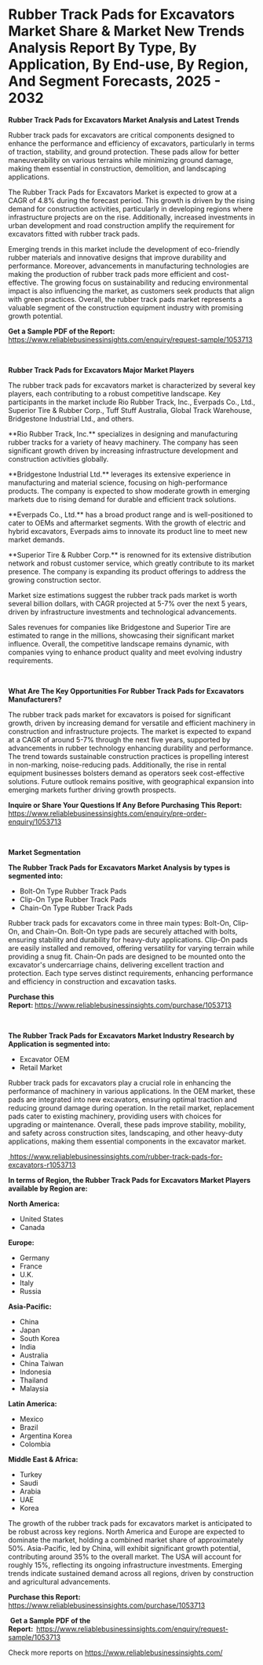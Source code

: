 <p><h1>Rubber Track Pads for Excavators Market Share & Market New Trends Analysis Report By Type, By Application, By End-use, By Region, And Segment Forecasts, 2025 - 2032</h1></p><p><strong>Rubber Track Pads for Excavators Market Analysis and Latest Trends</strong></p>
<p><p>Rubber track pads for excavators are critical components designed to enhance the performance and efficiency of excavators, particularly in terms of traction, stability, and ground protection. These pads allow for better maneuverability on various terrains while minimizing ground damage, making them essential in construction, demolition, and landscaping applications.</p><p>The Rubber Track Pads for Excavators Market is expected to grow at a CAGR of 4.8% during the forecast period. This growth is driven by the rising demand for construction activities, particularly in developing regions where infrastructure projects are on the rise. Additionally, increased investments in urban development and road construction amplify the requirement for excavators fitted with rubber track pads.</p><p>Emerging trends in this market include the development of eco-friendly rubber materials and innovative designs that improve durability and performance. Moreover, advancements in manufacturing technologies are making the production of rubber track pads more efficient and cost-effective. The growing focus on sustainability and reducing environmental impact is also influencing the market, as customers seek products that align with green practices. Overall, the rubber track pads market represents a valuable segment of the construction equipment industry with promising growth potential.</p></p>
<p><strong>Get a Sample PDF of the Report:&nbsp;</strong> <a href="https://www.reliablebusinessinsights.com/enquiry/request-sample/1053713?utm_campaign=2737&utm_medium=2&utm_source=Github&utm_content=ia&utm_term=08042025&utm_id=rubber-track-pads-for-excavators">https://www.reliablebusinessinsights.com/enquiry/request-sample/1053713</a></p>
<p>&nbsp;</p>
<p><strong>Rubber Track Pads for Excavators Major Market Players</strong></p>
<p><p>The rubber track pads for excavators market is characterized by several key players, each contributing to a robust competitive landscape. Key participants in the market include Rio Rubber Track, Inc., Everpads Co., Ltd., Superior Tire & Rubber Corp., Tuff Stuff Australia, Global Track Warehouse, Bridgestone Industrial Ltd., and others. </p><p>**Rio Rubber Track, Inc.** specializes in designing and manufacturing rubber tracks for a variety of heavy machinery. The company has seen significant growth driven by increasing infrastructure development and construction activities globally. </p><p>**Bridgestone Industrial Ltd.** leverages its extensive experience in manufacturing and material science, focusing on high-performance products. The company is expected to show moderate growth in emerging markets due to rising demand for durable and efficient track solutions.</p><p>**Everpads Co., Ltd.** has a broad product range and is well-positioned to cater to OEMs and aftermarket segments. With the growth of electric and hybrid excavators, Everpads aims to innovate its product line to meet new market demands.</p><p>**Superior Tire & Rubber Corp.** is renowned for its extensive distribution network and robust customer service, which greatly contribute to its market presence. The company is expanding its product offerings to address the growing construction sector.</p><p>Market size estimations suggest the rubber track pads market is worth several billion dollars, with CAGR projected at 5-7% over the next 5 years, driven by infrastructure investments and technological advancements.</p><p>Sales revenues for companies like Bridgestone and Superior Tire are estimated to range in the millions, showcasing their significant market influence. Overall, the competitive landscape remains dynamic, with companies vying to enhance product quality and meet evolving industry requirements.</p></p>
<p>&nbsp;</p>
<p><strong>What Are The Key Opportunities For Rubber Track Pads for Excavators Manufacturers?</strong></p>
<p><p>The rubber track pads market for excavators is poised for significant growth, driven by increasing demand for versatile and efficient machinery in construction and infrastructure projects. The market is expected to expand at a CAGR of around 5-7% through the next five years, supported by advancements in rubber technology enhancing durability and performance. The trend towards sustainable construction practices is propelling interest in non-marking, noise-reducing pads. Additionally, the rise in rental equipment businesses bolsters demand as operators seek cost-effective solutions. Future outlook remains positive, with geographical expansion into emerging markets further driving growth prospects.</p></p>
<p><strong>Inquire or Share Your Questions If Any Before Purchasing This Report:</strong> <a href="https://www.reliablebusinessinsights.com/enquiry/pre-order-enquiry/1053713?utm_campaign=2737&utm_medium=2&utm_source=Github&utm_content=ia&utm_term=08042025&utm_id=rubber-track-pads-for-excavators">https://www.reliablebusinessinsights.com/enquiry/pre-order-enquiry/1053713</a></p>
<p>&nbsp;</p>
<p><strong>Market Segmentation</strong></p>
<p><strong>The Rubber Track Pads for Excavators Market Analysis by types is segmented into:</strong></p>
<p><ul><li>Bolt-On Type Rubber Track Pads</li><li>Clip-On Type Rubber Track Pads</li><li>Chain-On Type Rubber Track Pads</li></ul></p>
<p><p>Rubber track pads for excavators come in three main types: Bolt-On, Clip-On, and Chain-On. Bolt-On type pads are securely attached with bolts, ensuring stability and durability for heavy-duty applications. Clip-On pads are easily installed and removed, offering versatility for varying terrain while providing a snug fit. Chain-On pads are designed to be mounted onto the excavator's undercarriage chains, delivering excellent traction and protection. Each type serves distinct requirements, enhancing performance and efficiency in construction and excavation tasks.</p></p>
<p><strong>Purchase this Report:&nbsp;</strong><a href="https://www.reliablebusinessinsights.com/purchase/1053713?utm_campaign=2737&utm_medium=2&utm_source=Github&utm_content=ia&utm_term=08042025&utm_id=rubber-track-pads-for-excavators">https://www.reliablebusinessinsights.com/purchase/1053713</a></p>
<p>&nbsp;</p>
<p><strong>The Rubber Track Pads for Excavators Market Industry Research by Application is segmented into:</strong></p>
<p><ul><li>Excavator OEM</li><li>Retail Market</li></ul></p>
<p><p>Rubber track pads for excavators play a crucial role in enhancing the performance of machinery in various applications. In the OEM market, these pads are integrated into new excavators, ensuring optimal traction and reducing ground damage during operation. In the retail market, replacement pads cater to existing machinery, providing users with choices for upgrading or maintenance. Overall, these pads improve stability, mobility, and safety across construction sites, landscaping, and other heavy-duty applications, making them essential components in the excavator market.</p></p>
<p><a href="https://www.reliablebusinessinsights.com/rubber-track-pads-for-excavators-r1053713?utm_campaign=2737&utm_medium=2&utm_source=Github&utm_content=ia&utm_term=08042025&utm_id=rubber-track-pads-for-excavators">&nbsp;https://www.reliablebusinessinsights.com/rubber-track-pads-for-excavators-r1053713</a></p>
<p><strong>In terms of Region, the Rubber Track Pads for Excavators Market Players available by Region are:</strong></p>
<p>
    <p> <strong> North America: </strong>
        <ul>
            <li>United States</li>
            <li>Canada</li>
        </ul>
        </p> 
    <p> <strong> Europe: </strong>
        <ul>
            <li>Germany</li>
            <li>France</li>
            <li>U.K.</li>
            <li>Italy</li>
            <li>Russia</li>
        </ul>
        </p> 
    <p> <strong> Asia-Pacific: </strong>
        <ul>
            <li>China</li>
            <li>Japan</li>
            <li>South Korea</li>
            <li>India</li>
            <li>Australia</li>
            <li>China Taiwan</li>
            <li>Indonesia</li>
            <li>Thailand</li>
            <li>Malaysia</li>
        </ul>
        </p> 
    <p> <strong> Latin America: </strong>
        <ul>
            <li>Mexico</li>
            <li>Brazil</li>
            <li>Argentina Korea</li>
            <li>Colombia</li>
        </ul>
        </p> 
    <p> <strong> Middle East & Africa: </strong>
        <ul>
            <li>Turkey</li>
            <li>Saudi</li>
            <li>Arabia</li>
            <li>UAE</li>
            <li>Korea</li>
        </ul>
    </p>
    </p>
<p><p>The growth of the rubber track pads for excavators market is anticipated to be robust across key regions. North America and Europe are expected to dominate the market, holding a combined market share of approximately 50%. Asia-Pacific, led by China, will exhibit significant growth potential, contributing around 35% to the overall market. The USA will account for roughly 15%, reflecting its ongoing infrastructure investments. Emerging trends indicate sustained demand across all regions, driven by construction and agricultural advancements.</p></p>
<p><strong>Purchase this Report: </strong><a href="https://www.reliablebusinessinsights.com/purchase/1053713?utm_campaign=2737&utm_medium=2&utm_source=Github&utm_content=ia&utm_term=08042025&utm_id=rubber-track-pads-for-excavators">https://www.reliablebusinessinsights.com/purchase/1053713</a></p>
<p>&nbsp;<strong>Get a Sample PDF of the Report:&nbsp;&nbsp;</strong><a href="https://www.reliablebusinessinsights.com/enquiry/request-sample/1053713?utm_campaign=2737&utm_medium=2&utm_source=Github&utm_content=ia&utm_term=08042025&utm_id=rubber-track-pads-for-excavators">https://www.reliablebusinessinsights.com/enquiry/request-sample/1053713</a></p>
<p><strong></strong></p>
<p>Check more reports on <a href="https://www.reliablebusinessinsights.com/?utm_campaign=2737&utm_medium=2&utm_source=Github&utm_content=ia&utm_term=08042025&utm_id=rubber-track-pads-for-excavators">https://www.reliablebusinessinsights.com/</a></p>